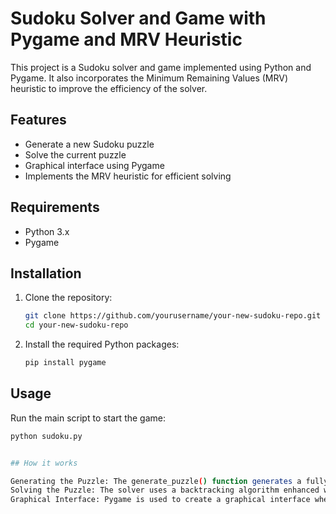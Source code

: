 # Sudoku Solver and Game with Pygame and MRV Heuristic

This project is a Sudoku solver and game implemented using Python and Pygame. It also incorporates the Minimum Remaining Values (MRV) heuristic to improve the efficiency of the solver.

## Features

- Generate a new Sudoku puzzle
- Solve the current puzzle
- Graphical interface using Pygame
- Implements the MRV heuristic for efficient solving

## Requirements

- Python 3.x
- Pygame

## Installation

1. Clone the repository:
    ```sh
    git clone https://github.com/yourusername/your-new-sudoku-repo.git
    cd your-new-sudoku-repo
    ```

2. Install the required Python packages:
    ```sh
    pip install pygame
    ```

## Usage

Run the main script to start the game:

```sh
python sudoku.py


## How it works

Generating the Puzzle: The generate_puzzle() function generates a fully solved Sudoku grid, shuffles it to ensure randomness, and then removes numbers while ensuring the puzzle remains solvable.
Solving the Puzzle: The solver uses a backtracking algorithm enhanced with the MRV heuristic to find solutions efficiently.
Graphical Interface: Pygame is used to create a graphical interface where users can see the puzzle and interact with it by typing commands in the console.